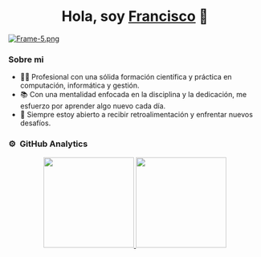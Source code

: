 <div align="center">
<h1 align="center">Hola, soy <a href="https://www.franciscogonzalez.dev/">Francisco</a> 👋</h1>
</div>

[![Frame-5.png](https://i.postimg.cc/2S6xDb6j/Frame-5.png)](https://www.franciscogonzalez.dev/)
###  Sobre mi

- 👨‍💻 Profesional con una sólida formación científica y práctica en computación, informática y gestión.
- 📚 Con una mentalidad enfocada en la disciplina y la dedicación, me esfuerzo por aprender algo nuevo cada día.
- 🚀 Siempre estoy abierto a recibir retroalimentación y enfrentar nuevos desafíos.

### ⚙️ &nbsp;GitHub Analytics

<p align="center">
<a href="https://github.com/ArisGuimera">
  <img height="180em" src="https://github-readme-stats-eight-theta.vercel.app/api?username=devfranciscogonzalez&show_icons=true&theme=algolia&include_all_commits=true&count_private=true"/>
  <img height="180em" src="https://github-readme-stats-eight-theta.vercel.app/api/top-langs/?username=devfranciscogonzalez&layout=compact&langs_count=8&theme=algolia"/>
</a>
</p>

<!--
**devfranciscogonzalez/devfranciscogonzalez** is a ✨ _special_ ✨ repository because its `README.md` (this file) appears on your GitHub profile.

Here are some ideas to get you started:

- 🔭 I’m currently working on ...
- 🌱 I’m currently learning ...
- 👯 I’m looking to collaborate on ...
- 🤔 I’m looking for help with ...
- 💬 Ask me about ...
- 📫 How to reach me: ...
- 😄 Pronouns: ...
- ⚡ Fun fact: ...
-->
